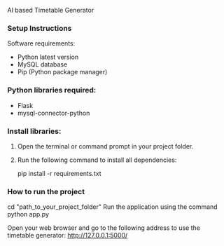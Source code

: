 AI based Timetable Generator

### Setup Instructions
Software requirements:
- Python latest version
- MySQL database
- Pip (Python package manager)

### Python libraries required:
- Flask
- mysql-connector-python

### Install libraries:
1. Open the terminal or command prompt in your project folder.
2. Run the following command to install all dependencies:
   
   pip install -r requirements.txt

### How to run the project

   cd "path_to_your_project_folder"
   Run the application using the command python app.py

   Open your web browser and go to the following address to use the timetable generator: http://127.0.0.1:5000/
